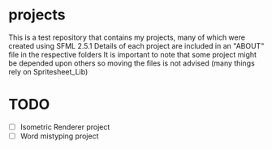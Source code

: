 # projects
This is a test repository that contains my projects, many of which were created using SFML 2.5.1
Details of each project are included in an "ABOUT" file in the respective folders
It is important to note that some project might be depended upon others so moving the files is not advised (many things rely on Spritesheet_Lib)

# TODO
- [ ] Isometric Renderer project
- [ ] Word mistyping project
